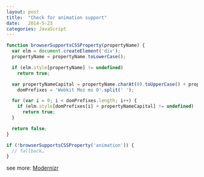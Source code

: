 ```yaml
---
layout: post
title:  "Check for animation support"
date:   2014-5-23
categories: JavaScript
---
```


```js
function browserSupportsCSSProperty(propertyName) {
  var elm = document.createElement('div');
  propertyName = propertyName.toLowerCase();

  if (elm.style[propertyName] != undefined)
    return true;

  var propertyNameCapital = propertyName.charAt(0).toUpperCase() + propertyName.substr(1),
    domPrefixes = 'Webkit Moz ms O'.split(' ');

  for (var i = 0; i < domPrefixes.length; i++) {
    if (elm.style[domPrefixes[i] + propertyNameCapital] != undefined)
      return true;
  }

  return false;
}

if (!browserSupportsCSSProperty('animation')) {
  // fallback…
}
```

see more: <a href="https://github.com/Modernizr/Modernizr" target="_blank">Modernizr</a>
